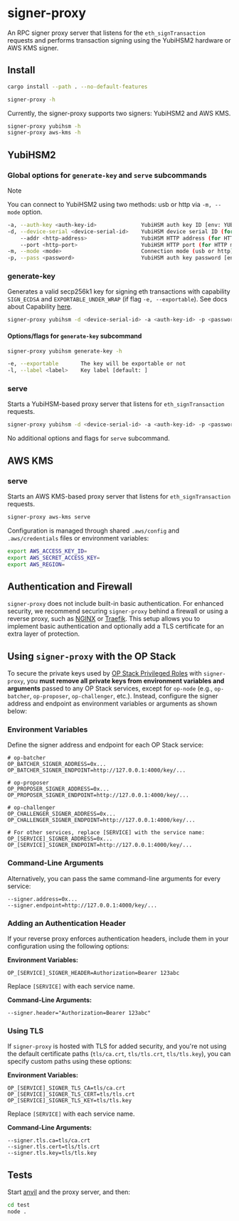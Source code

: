 # signer-proxy

An RPC signer proxy server that listens for the `eth_signTransaction` requests and performs transaction signing using the YubiHSM2 hardware or AWS KMS signer.

## Install

```bash
cargo install --path . --no-default-features
```

```bash
signer-proxy -h
```

Currently, the signer-proxy supports two signers: YubiHSM2 and AWS KMS.

```bash
signer-proxy yubihsm -h
signer-proxy aws-kms -h
```

## YubiHSM2

### Global options for `generate-key` and `serve` subcommands

> [!NOTE]  
> You can connect to YubiHSM2 using two methods: usb or http via `-m, --mode` option.

````bash
-a, --auth-key <auth-key-id>              YubiHSM auth key ID [env: YUBIHSM_AUTH_KEY_ID=]
-d, --device-serial <device-serial-id>    YubiHSM device serial ID (for USB mode) [env: YUBIHSM_DEVICE_SERIAL_ID=]
    --addr <http-address>                 YubiHSM HTTP address (for HTTP mode) [env: YUBIHSM_HTTP_ADDRESS=]
    --port <http-port>                    YubiHSM HTTP port (for HTTP mode) [env: YUBIHSM_HTTP_PORT=]
-m, --mode <mode>                         Connection mode (usb or http) [env: YUBIHSM_MODE=] [default: usb] [possible values: usb, http]
-p, --pass <password>                     YubiHSM auth key password [env: YUBIHSM_PASSWORD]
````

### generate-key

Generates a valid secp256k1 key for signing eth transactions with capability `SIGN_ECDSA` and `EXPORTABLE_UNDER_WRAP` (if flag `-e, --exportable`). See docs about Capability [here](https://docs.yubico.com/hardware/yubihsm-2/hsm-2-user-guide/hsm2-core-concepts.html#capability).

```bash
signer-proxy yubihsm -d <device-serial-id> -a <auth-key-id> -p <password> generate-key -l <label> -e
```

#### Options/flags for `generate-key` subcommand

```bash
signer-proxy yubihsm generate-key -h
```

```bash
-e, --exportable       The key will be exportable or not
-l, --label <label>    Key label [default: ]
```

### serve

Starts a YubiHSM-based proxy server that listens for `eth_signTransaction` requests.

```bash
signer-proxy yubihsm -d <device-serial-id> -a <auth-key-id> -p <password> serve
```

No additional options and flags for `serve` subcommand.

## AWS KMS

### serve

Starts an AWS KMS-based proxy server that listens for `eth_signTransaction` requests.

```bash
signer-proxy aws-kms serve
```

Configuration is managed through shared `.aws/config` and `.aws/credentials` files or environment variables:

```bash
export AWS_ACCESS_KEY_ID=
export AWS_SECRET_ACCESS_KEY=
export AWS_REGION=
```

## Authentication and Firewall  

`signer-proxy` does not include built-in basic authentication. For enhanced security, we recommend securing `signer-proxy` behind a firewall or using a reverse proxy, such as [NGINX](https://nginx.org) or [Traefik](https://traefik.io). This setup allows you to implement basic authentication and optionally add a TLS certificate for an extra layer of protection.  

## Using `signer-proxy` with the OP Stack  

To secure the private keys used by [OP Stack Privileged Roles](https://docs.optimism.io/chain/security/privileged-roles) with `signer-proxy`, you **must remove all private keys from environment variables and arguments** passed to any OP Stack services, except for `op-node` (e.g., `op-batcher`, `op-proposer`, `op-challenger`, etc.). Instead, configure the signer address and endpoint as environment variables or arguments as shown below:  

### Environment Variables  

Define the signer address and endpoint for each OP Stack service:  

```  
# op-batcher  
OP_BATCHER_SIGNER_ADDRESS=0x...  
OP_BATCHER_SIGNER_ENDPOINT=http://127.0.0.1:4000/key/...  

# op-proposer  
OP_PROPOSER_SIGNER_ADDRESS=0x...  
OP_PROPOSER_SIGNER_ENDPOINT=http://127.0.0.1:4000/key/...  

# op-challenger  
OP_CHALLENGER_SIGNER_ADDRESS=0x...  
OP_CHALLENGER_SIGNER_ENDPOINT=http://127.0.0.1:4000/key/...  

# For other services, replace [SERVICE] with the service name:  
OP_[SERVICE]_SIGNER_ADDRESS=0x...  
OP_[SERVICE]_SIGNER_ENDPOINT=http://127.0.0.1:4000/key/...  
```  

### Command-Line Arguments  

Alternatively, you can pass the same command-line arguments for every service:  

```  
--signer.address=0x...  
--signer.endpoint=http://127.0.0.1:4000/key/...  
```  

### Adding an Authentication Header  

If your reverse proxy enforces authentication headers, include them in your configuration using the following options:  

**Environment Variables:**  

```  
OP_[SERVICE]_SIGNER_HEADER=Authorization=Bearer 123abc  
```  
Replace `[SERVICE]` with each service name.  

**Command-Line Arguments:**  

```  
--signer.header="Authorization=Bearer 123abc"  
```  

### Using TLS  

If `signer-proxy` is hosted with TLS for added security, and you're not using the default certificate paths (`tls/ca.crt`, `tls/tls.crt`, `tls/tls.key`), you can specify custom paths using these options:  

**Environment Variables:**  

```  
OP_[SERVICE]_SIGNER_TLS_CA=tls/ca.crt  
OP_[SERVICE]_SIGNER_TLS_CERT=tls/tls.crt  
OP_[SERVICE]_SIGNER_TLS_KEY=tls/tls.key  
```
Replace `[SERVICE]` with each service name.  

**Command-Line Arguments:**  

```  
--signer.tls.ca=tls/ca.crt  
--signer.tls.cert=tls/tls.crt  
--signer.tls.key=tls/tls.key  
```  

## Tests

Start [anvil](https://github.com/foundry-rs/foundry/tree/master/crates/anvil) and the proxy server, and then:

```bash
cd test
node .
```
